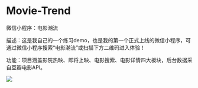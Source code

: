 # Movie-Trend

微信小程序：电影潮流

描述：这是我自己的一个练习demo，也是我的第一个正式上线的微信小程序，可通过微信小程序搜索“电影潮流”或扫描下方二维码进入体验！

功能：项目涵盖影院热映、即将上映、电影搜索、电影详情四大板块，后台数据采自豆瓣电影API。

<img src=http://chuantu.biz/t6/351/1533122450x1822611251.jpg /> 

